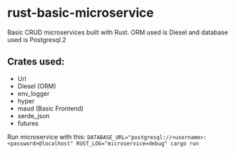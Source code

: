 # rust-basic-microservice

Basic CRUD microservices built with Rust. ORM used is Diesel and database used is Postgresql.2

## Crates used:
- Url 
- Diesel (ORM)
- env_logger
- hyper
- maud (Basic Frontend)
- serde_json
- futures

Run microservice with this:
`DATABASE_URL="postgresql://<username>:<password>@localhost" RUST_LOG="microservice=debug" cargo run`